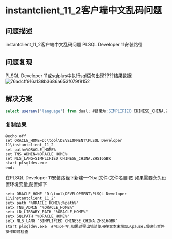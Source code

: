 # instantclient_11_2客户端中文乱码问题

## 问题描述

instantclient_11_2客户端中文乱码问题 PLSQL Developer 11安装路径

## 问题复现

PLSQL Developer 11或sqlplus中执行sql语句出现????结果数据
![76adcff916a138b3686a653f079f8152](https://twoapes.oss-cn-shenzhen.aliyuncs.com/image/76adcff916a138b3686a653f079f8152.png)

## 解决方案

```sql
select userenv('language') from dual; #结果为:SIMPLIFIED CHINESE_CHINA.ZHS16GBK"
```

### 复制结果

```shell
@echo off
set ORACLE_HOME=D:\tool\DEVELOPMENT\PLSQL Developer 11\instantclient_11_2
set path=%ORACLE_HOME%
set TNS_ADMIN=%ORACLE_HOME%
set NLS_LANG=SIMPLIFIED CHINESE_CHINA.ZHS16GBK
start plsqldev.exe
end:
```

在PLSQL Developer 11安装路径下新建一个bat文件(文件名自取)
如果需要永久设置环境变量,配置如下

```shell
setx ORACLE_HOME "D:\tool\DEVELOPMENT\PLSQL Developer 11\instantclient_11_2"
setx path "%ORACLE_HOME%;%path%"
setx TNS_ADMIN "%ORACLE_HOME%"
setx LD_LIBRARY_PATH "%ORACLE_HOME%"
setx SQLPATH "%ORACLE_HOME%"
setx NLS_LANG "SIMPLIFIED CHINESE_CHINA.ZHS16GBK"
start plsqldev.exe  #可以不写,如果过程出错请使用在文本末端加入pause;后执行暂停操作即可检查
```
